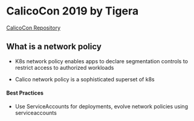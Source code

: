# CalicoCon 2019 by Tigera

[CalicoCon Repository](https://github.com/projectcalico/calicocon)


## What is a network policy

* K8s network policy enables apps to declare segmentation controls to restrict access to authorized workloads

* Calico network policy is a sophisticated superset of k8s

#### Best Practices

* Use ServiceAccounts for deployments, evolve network policies using serviceaccounts
